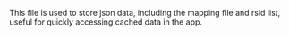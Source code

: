 This file is used to store json data, including the mapping file and rsid list, useful for quickly accessing cached data in the app.
